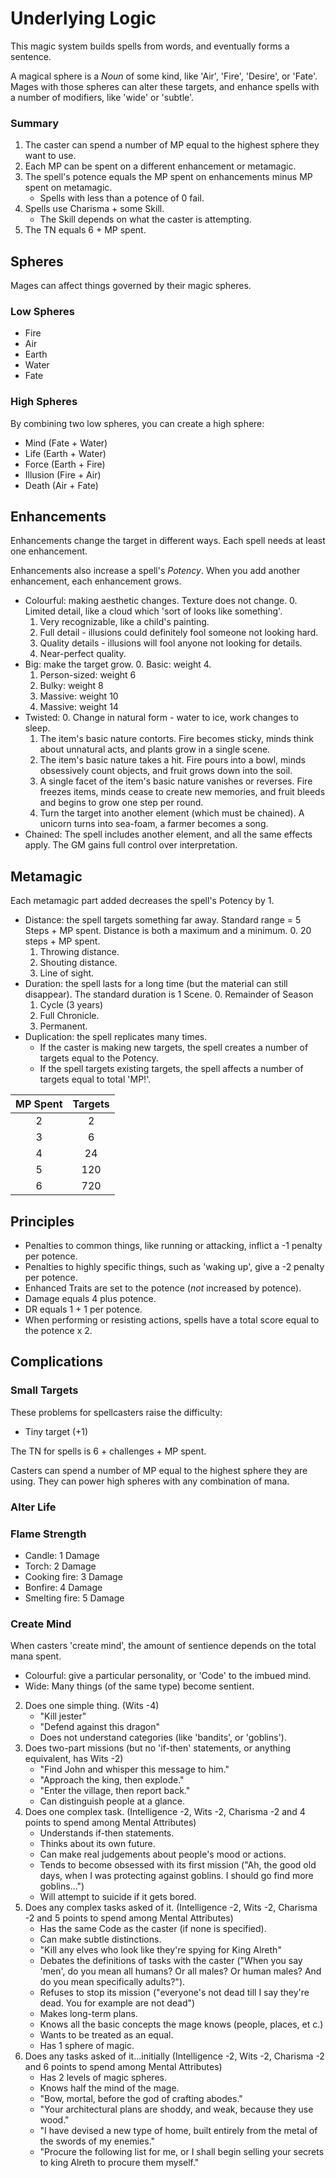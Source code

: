 # Underlying Logic

This magic system builds spells from words, and eventually forms a sentence.

A magical sphere is a *Noun* of some kind, like 'Air', 'Fire', 'Desire', or 'Fate'.
Mages with those spheres can alter these targets, and enhance spells with a number of modifiers, like 'wide' or 'subtle'.

### Summary

1. The caster can spend a number of MP equal to the highest sphere they want to use.
1. Each MP can be spent on a different enhancement or metamagic.
1. The spell's potence equals the MP spent on enhancements minus MP spent on metamagic.
    - Spells with less than a potence of 0 fail.
1. Spells use Charisma + some Skill.
    - The Skill depends on what the caster is attempting.
1. The TN equals 6 + MP spent.

## Spheres

Mages can affect things governed by their magic spheres.

### Low Spheres

- Fire
- Air
- Earth
- Water
- Fate

### High Spheres

By combining two low spheres, you can create a high sphere:

- Mind (Fate + Water)
- Life (Earth + Water)
- Force (Earth + Fire)
- Illusion (Fire + Air)
- Death (Air + Fate)

## Enhancements

Enhancements change the target in different ways.
Each spell needs at least one enhancement.

Enhancements also increase a spell's *Potency*.
When you add another enhancement, each enhancement grows.

- Colourful: making aesthetic changes. Texture does not change.
    0. Limited detail, like a cloud which 'sort of looks like something'.
    1. Very recognizable, like a child's painting.
    2. Full detail - illusions could definitely fool someone not looking hard.
    3. Quality details - illusions will fool anyone not looking for details.
    4. Near-perfect quality.
- Big: make the target grow.
    0. Basic: weight 4.
    1. Person-sized: weight 6
    2. Bulky: weight 8
    3. Massive: weight 10
    4. Massive: weight 14
- Twisted:
    0. Change in natural form - water to ice, work changes to sleep.
    1. The item's basic nature contorts. Fire becomes sticky, minds think about unnatural acts, and plants grow in a single scene.
    2. The item's basic nature takes a hit. Fire pours into a bowl, minds obsessively count objects, and fruit grows down into the soil.
    3. A single facet of the item's basic nature vanishes or reverses. Fire freezes items, minds cease to create new memories, and fruit bleeds and begins to grow one step per round.
    4. Turn the target into another element (which must be chained). A unicorn turns into sea-foam, a farmer becomes a song.
- Chained: The spell includes another element, and all the same effects apply. The GM gains full control over interpretation.

## Metamagic

Each metamagic part added decreases the spell's Potency by 1.

- Distance: the spell targets something far away.  Standard range = 5 Steps + MP spent.  Distance is both a maximum and a minimum.
    0. 20 steps + MP spent.
    1. Throwing distance.
    2. Shouting distance.
    3. Line of sight.
- Duration: the spell lasts for a long time (but the material can still disappear).  The standard duration is 1 Scene.
    0. Remainder of Season
    1. Cycle (3 years)
    2. Full Chronicle.
    3. Permanent.
- Duplication: the spell replicates many times.
    * If the caster is making new targets, the spell creates a number of targets equal to the Potency.
    * If the spell targets existing targets, the spell affects a number of targets equal to total 'MP!'.

| MP Spent | Targets |
|:--------:|:-------:|
|   2      |	2    |
|   3      |	6    |
|   4      |	24   |
|   5      |	120  |
|   6      |	720  |

## Principles

- Penalties to common things, like running or attacking, inflict a -1 penalty per potence.
- Penalties to highly specific things, such as 'waking up', give a -2 penalty per potence.
- Enhanced Traits are set to the potence (*not* increased by potence).
- Damage equals 4 plus potence.
- DR equals 1 + 1 per potence.
- When performing or resisting actions, spells have a total score equal to the potence x 2.

## Complications

### Small Targets

These problems for spellcasters raise the difficulty:

- Tiny target (+1)

The TN for spells is 6 + challenges + MP spent.

Casters can spend a number of MP equal to the highest sphere they are using.
They can power high spheres with any combination of mana.

### Alter Life

### Flame Strength

- Candle: 1 Damage
- Torch: 2 Damage
- Cooking fire: 3 Damage
- Bonfire: 4 Damage
- Smelting fire: 5 Damage

### Create Mind

When casters 'create mind', the amount of sentience depends on the total mana spent.

- Colourful: give a particular personality, or 'Code' to the imbued mind.
- Wide: Many things (of the same type) become sentient.

2. Does one simple thing. (Wits -4)
    * "Kill jester"
    * "Defend against this dragon"
    * Does not understand categories (like 'bandits', or 'goblins').
3. Does two-part missions (but no 'if-then' statements, or anything equivalent, has Wits -2)
    * "Find John and whisper this message to him."
    * "Approach the king, then explode."
    * "Enter the village, then report back."
    * Can distinguish people at a glance.
4. Does one complex task. (Intelligence -2, Wits -2, Charisma -2 and 4 points to spend among Mental Attributes)
    * Understands if-then statements.
    * Thinks about its own future.
    * Can make real judgements about people's mood or actions.
    * Tends to become obsessed with its first mission ("Ah, the good old days, when I was protecting against goblins. I should go find more goblins...")
    * Will attempt to suicide if it gets bored.
5. Does any complex tasks asked of it. (Intelligence -2, Wits -2, Charisma -2 and 5 points to spend among Mental Attributes)
    * Has the same Code as the caster (if none is specified).
    * Can make subtle distinctions.
    * "Kill any elves who look like they're spying for King Alreth"
    * Debates the definitions of tasks with the caster ("When you say 'men', do you mean all humans? Or all males? Or human males? And do you mean specifically adults?").
    * Refuses to stop its mission ("everyone's not dead till I say they're dead. You for example are not dead")
    * Makes long-term plans.
    * Knows all the basic concepts the mage knows (people, places, et c.)
    * Wants to be treated as an equal.
    * Has 1 sphere of magic.
6. Does any tasks asked of it...initially (Intelligence -2, Wits -2, Charisma -2 and 6 points to spend among Mental Attributes)
    * Has 2 levels of magic spheres.
    * Knows half the mind of the mage.
    * "Bow, mortal, before the god of crafting abodes."
    * "Your architectural plans are shoddy, and weak, because they use wood."
    * "I have devised a new type of home, built entirely from the metal of the swords of my enemies."
    * "Procure the following list for me, or I shall begin selling your secrets to king Alreth to procure them myself."


